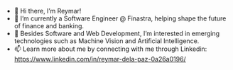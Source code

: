 - 👋 Hi there, I’m Reymar!
- 🌱 I’m currently a Software Engineer @ Finastra, helping shape the future of finance and banking.
- 👀 Besides Software and Web Development, I’m interested in emerging technologies such as Machine Vision and Artificial Intelligence.
- 📫 Learn more about me by connecting with me through Linkedin: https://www.linkedin.com/in/reymar-dela-paz-0a26a0196/

